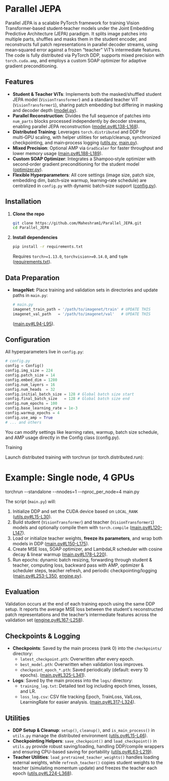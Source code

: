 # Parallel JEPA

Parallel JEPA is a scalable PyTorch framework for training Vision Transformer‑based student‑teacher models under the Joint Embedding Predictive Architecture (JEPA) paradigm. It splits image patches into multiple parts, shuffles and masks them in the student encoder, and reconstructs full patch representations in parallel decoder streams, using mean‑squared error against a frozen “teacher” ViT’s intermediate features. The code is fully distributed via PyTorch DDP, supports mixed precision with `torch.cuda.amp`, and employs a custom SOAP optimizer for adaptive gradient preconditioning.

## Features

*   **Student & Teacher ViTs**: Implements both the masked/shuffled student JEPA model (`VisionTransformer`) and a standard teacher ViT (`VisionTransformer1`), sharing patch embedding but differing in masking and decoder depth ([model.py](https://github.com/Maheshram1/Parallel_JEPA/blob/main/model.py)).
*   **Parallel Reconstruction**: Divides the full sequence of patches into `num_parts` blocks processed independently by decoder streams, enabling parallel JEPA reconstruction ([model.py#L138-L168](https://github.com/Maheshram1/Parallel_JEPA/blob/main/model.py#L138)).
*   **Distributed Training**: Leverages `torch.distributed` and DDP for multi‑GPU scaling, with helper utilities for setup/cleanup, synchronized checkpointing, and main‑process logging ([utils.py](https://github.com/Maheshram1/Parallel_JEPA/blob/main/utils.py), [main.py](https://github.com/Maheshram1/Parallel_JEPA/blob/main/main.py)).
*   **Mixed Precision**: Optional AMP via `GradScaler` for faster throughput and lower memory usage ([main.py#L188-L189](https://github.com/Maheshram1/Parallel_JEPA/blob/main/main.py#L188)).
*   **Custom SOAP Optimizer**: Integrates a Shampoo‑style optimizer with second‑order gradient preconditioning for the student model ([optimizer.py](https://github.com/Maheshram1/Parallel_JEPA/blob/main/optimizer.py)).
*   **Flexible Hyperparameters**: All core settings (image size, patch size, embedding dim, batch‑size warmup, learning‑rate schedule) are centralized in `config.py` with dynamic batch‑size support ([config.py](https://github.com/Maheshram1/Parallel_JEPA/blob/main/config.py)).

## Installation

1.  **Clone the repo**
    ```bash
    git clone https://github.com/Maheshram1/Parallel_JEPA.git
    cd Parallel_JEPA
    ```

2.  **Install dependencies**
    ```bash
    pip install -r requirements.txt
    ```
    Requires `torch>=1.13.0`, `torchvision>=0.14.0`, and `tqdm` ([requirements.txt](https://github.com/Maheshram1/Parallel_JEPA/blob/main/requirements.txt)).

## Data Preparation

*   **ImageNet**: Place training and validation sets in directories and update paths in `main.py`:
    ```python
    # main.py
    imagenet_train_path = '/path/to/imagenet/train' # UPDATE THIS
    imagenet_val_path   = '/path/to/imagenet/val'   # UPDATE THIS
    ```
    ([main.py#L94-L95](https://github.com/Maheshram1/Parallel_JEPA/blob/main/main.py#L94)).

## Configuration

All hyperparameters live in `config.py`:

```python
# config.py
config = Config()
config.img_size = 224
config.patch_size = 14
config.embed_dim = 1280
config.num_layers = 16
config.num_heads  = 32
config.initial_batch_size = 128 # Global batch size start
config.final_batch_size   = 128 # Global batch size end
config.num_epochs = 100
config.base_learning_rate = 1e-3
config.warmup_epochs = 4
config.use_amp = True
# ... and others
```

You can modify settings like learning rates, warmup, batch size schedule, and AMP usage directly in the Config class (config.py).

Training

Launch distributed training with torchrun (or torch.distributed.run):

# Example: Single node, 4 GPUs
torchrun --standalone --nnodes=1 --nproc_per_node=4 main.py

The script (`main.py`) will:

1.  Initialize DDP and set the CUDA device based on `LOCAL_RANK` ([utils.py#L15-L30](https://github.com/Maheshram1/Parallel_JEPA/blob/main/utils.py#L15-L30)).
2.  Build student (`VisionTransformer`) and teacher (`VisionTransformer1`) models and optionally compile them with `torch.compile` ([main.py#L120-L147](https://github.com/Maheshram1/Parallel_JEPA/blob/main/main.py#L120-L147)).
3.  Load or initialize teacher weights, **freeze its parameters**, and wrap both models in DDP ([main.py#L150-L175](https://github.com/Maheshram1/Parallel_JEPA/blob/main/main.py#L150-L175)).
4.  Create MSE loss, SOAP optimizer, and LambdaLR scheduler with cosine decay & linear warmup ([main.py#L178-L220](https://github.com/Maheshram1/Parallel_JEPA/blob/main/main.py#L178-L220)).
5.  Run epochs: dynamic batch resizing, forwarding through student & teacher, computing loss, backward pass with AMP, optimizer & scheduler steps, teacher refresh, and periodic checkpointing/logging ([main.py#L253-L350](https://github.com/Maheshram1/Parallel_JEPA/blob/main/main.py#L253-L350), [engine.py](https://github.com/Maheshram1/Parallel_JEPA/blob/main/engine.py)).

## Evaluation

Validation occurs at the end of each training epoch using the same DDP setup. It reports the average MSE loss between the student's reconstructed patch representations and the teacher’s intermediate features across the validation set ([engine.py#L167-L258](https://github.com/Maheshram1/Parallel_JEPA/blob/main/engine.py#L167-L258)).

## Checkpoints & Logging

*   **Checkpoints**: Saved by the main process (rank 0) into the `checkpoints/` directory:
    *   `latest_checkpoint.pth`: Overwritten after every epoch.
    *   `best_model.pth`: Overwritten when validation loss improves.
    *   `checkpoint_epoch_*.pth`: Saved periodically (default: every 10 epochs).
    ([main.py#L325-L341](https://github.com/Maheshram1/Parallel_JEPA/blob/main/main.py#L325-L341)).
*   **Logs**: Saved by the main process into the `logs/` directory:
    *   `training_log.txt`: Detailed text log including epoch times, losses, and LR.
    *   `loss_log.csv`: CSV file tracking Epoch, TrainLoss, ValLoss, LearningRate for easier analysis.
    ([main.py#L317-L324](https://github.com/Maheshram1/Parallel_JEPA/blob/main/main.py#L317-L324)).

## Utilities

*   **DDP Setup & Cleanup**: `setup()`, `cleanup()`, and `is_main_process()` in `utils.py` manage the distributed environment ([utils.py#L15-L46](https://github.com/Maheshram1/Parallel_JEPA/blob/main/utils.py#L15-L46)).
*   **Checkpointing Helpers**: `save_checkpoint()` and `load_checkpoint()` in `utils.py` provide robust saving/loading, handling DDP/compile wrappers and ensuring CPU-based saving for portability ([utils.py#L63-L219](https://github.com/Maheshram1/Parallel_JEPA/blob/main/utils.py#L63-L219)).
*   **Teacher Utilities**: `load_pretrained_teacher_weights()` handles loading external weights, while `refresh_teacher()` copies student weights to the teacher (simulating momentum update) and freezes the teacher each epoch ([utils.py#L224-L368](https://github.com/Maheshram1/Parallel_JEPA/blob/main/utils.py#L224-L368)).
